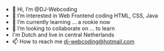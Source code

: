 - 👋 Hi, I’m @DJ-Webcoding
- 👀 I’m interested in Web Frontend coding HTML, CSS, Java
- 🌱 I’m currently learning ... a rookie now
- 💞️ I’m looking to collaborate on ... to learn
- I'm Dutch and live in central Netherlands
- 📫 How to reach me dj-webcoding@hotmail.com

<!---
DJ-Webcoding/DJ-Webcoding is a ✨ special ✨ repository because its `README.md` (this file) appears on your GitHub profile.
You can click the Preview link to take a look at your changes.
--->
